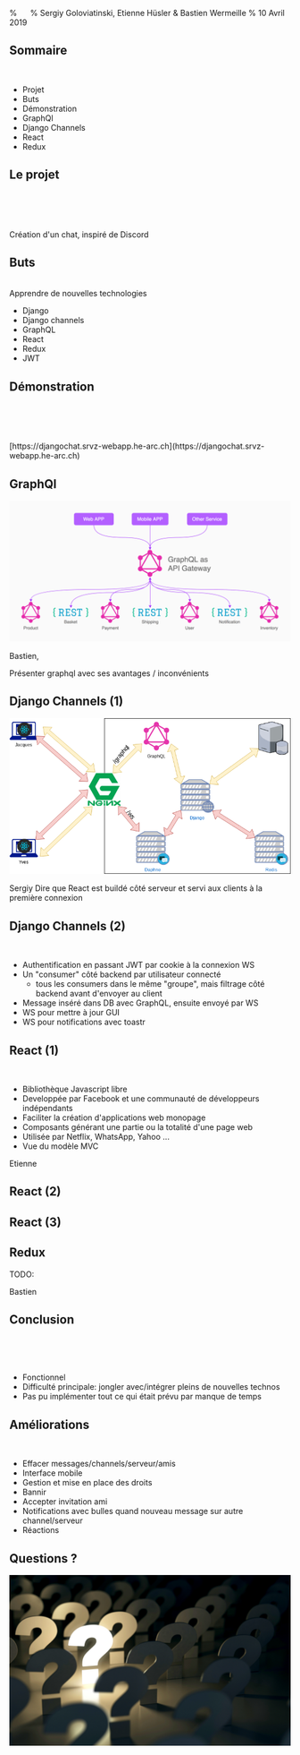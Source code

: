 % ­&nbsp;&nbsp;&nbsp;&nbsp;
% Sergiy Goloviatinski, Etienne Hüsler & Bastien Wermeille
% 10 Avril 2019

## Sommaire
<br/>

* Projet
* Buts
* Démonstration
* GraphQl
* Django Channels
* React
* Redux

## Le projet
<br/>
<br/>
<br/>
<br/>
Création d'un chat, inspiré de Discord

## Buts
<br/>
Apprendre de nouvelles technologies

* Django
* Django channels
* GraphQL
* React
* Redux
* JWT

<aside class="notes">

</aside>

## Démonstration
<br/>
<br/>
<br/>
<br/>
[https://djangochat.srvz-webapp.he-arc.ch](https://djangochat.srvz-webapp.he-arc.ch)

<aside class="notes">

</aside>

## GraphQl
![GraphQL structure](./images/graphql_schema.png)

<aside class="notes">
Bastien,

Présenter graphql avec ses avantages / inconvénients
</aside>


## Django Channels (1)
![](./images/channels_schema.png)


<aside class="notes">
Sergiy
Dire que React est buildé côté serveur et servi aux clients à la première connexion
</aside>

## Django Channels (2)
<br/>

- Authentification en passant JWT par cookie à la connexion WS
- Un "consumer" côté backend par utilisateur connecté
    - tous les consumers dans le même "groupe", mais filtrage côté backend avant d'envoyer au client
- Message inséré dans DB avec GraphQL, ensuite envoyé par WS
- WS pour mettre à jour GUI
- WS pour notifications avec toastr

## React (1)
<br/>

* Bibliothèque Javascript libre
* Developpée par Facebook et une communauté de développeurs indépendants
* Faciliter la création d'applications web monopage
* Composants générant une partie ou la totalité d'une page web
* Utilisée par Netflix, WhatsApp, Yahoo ...
* Vue du modèle MVC

<aside class="notes">
Etienne
</aside>

## React (2)

## React (3)

## Redux
TODO:

<aside class="notes">
Bastien
</aside>

## Conclusion
<br/>
<br/>
<br/>

* Fonctionnel
* Difficulté principale: jongler avec/intégrer pleins de nouvelles technos
* Pas pu implémenter tout ce qui était prévu par manque de temps

<aside class="notes">

</aside>

## Améliorations
<br/>

* Effacer messages/channels/serveur/amis
* Interface mobile
* Gestion et mise en place des droits
* Bannir
* Accepter invitation ami
* Notifications avec bulles quand nouveau message sur autre channel/serveur
* Réactions

<aside class="notes">

</aside>

## Questions ?
![](./images/questions.jpg)
